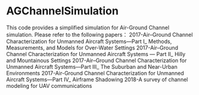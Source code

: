 # AGChannelSimulation
This code provides a simplified simulation for Air-Ground Channel simulation.
Please refer to the following papers：
2017-Air–Ground Channel Characterization for Unmanned Aircraft Systems—Part I_ Methods, Measurements, and Models for Over-Water Settings
2017-Air–Ground Channel Characterization for Unmanned Aircraft Systems — Part II_ Hilly and Mountainous Settings
2017-Air–Ground Channel Characterization for Unmanned Aircraft Systems—Part III_ The Suburban and Near-Urban Environments
2017-Air-Ground Channel Characterization for Unmanned Aircraft Systems—Part IV_ Airframe Shadowing
2018-A survey of channel modeling for UAV communications

